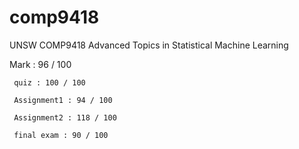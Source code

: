 # comp9418
UNSW COMP9418 Advanced Topics in Statistical Machine Learning

Mark : 96 / 100
     
     quiz : 100 / 100
     
     Assignment1 : 94 / 100
     
     Assignment2 : 118 / 100
     
     final exam : 90 / 100
     

